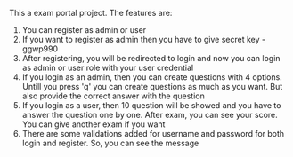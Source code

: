 This a exam portal project. The features are:
1. You can register as admin or user
2. If you want to register as admin then you have to give secret key - ggwp990
3. After registering, you will be redirected to login and now you can login as admin or user role with your user credential
4. If you login as an admin, then you can create questions with 4 options. Untill you press 'q' you can create questions as much as you want. But also provide the correct answer with the question
5. If you login as a user, then 10 question will be showed and you have to answer the question one by one. After exam, you can see your score. You can give another exam if you want
6. There are some validations added for username and password for both login and register. So, you can see the message 